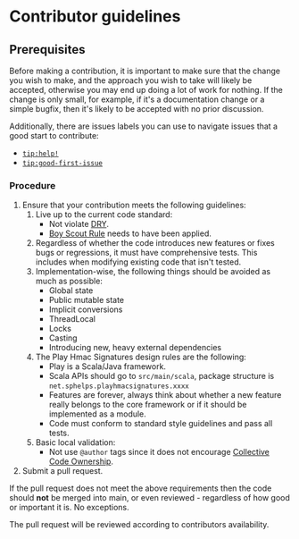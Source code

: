 # Contributor guidelines

## Prerequisites

Before making a contribution, it is important to make sure that the change you wish to make, and the approach you wish
to take will likely be accepted, otherwise you may end up doing a lot of work for nothing. If the change is only small,
for example, if it's a documentation change or a simple bugfix, then it's likely to be accepted with no prior
discussion.

Additionally, there are issues labels you can use to navigate issues that a good start to contribute:

- [`tip:help!`](https://github.com/phelps-sg/play-hmac-signatures/labels/tip:help!)
- [`tip:good-first-issue`](https://github.com/phelps-sg/play-hmac-signatures/labels/tip:good-first-issue)

### Procedure

1. Ensure that your contribution meets the following guidelines:
    1. Live up to the current code standard:
        - Not violate [DRY](https://www.oreilly.com/library/view/97-things-every/9780596809515/ch30.html).
        - [Boy Scout Rule](https://www.oreilly.com/library/view/97-things-every/9780596809515/ch08.html) needs to have
          been applied.
    2. Regardless of whether the code introduces new features or fixes bugs or regressions, it must have comprehensive
       tests. This includes when modifying existing code that isn't tested.
    3. Implementation-wise, the following things should be avoided as much as possible:
        - Global state
        - Public mutable state
        - Implicit conversions
        - ThreadLocal
        - Locks
        - Casting
        - Introducing new, heavy external dependencies
    4. The Play Hmac Signatures design rules are the following:
        - Play is a Scala/Java framework.
        - Scala APIs should go to `src/main/scala`, package structure is `net.sphelps.playhmacsignatures.xxxx`
        - Features are forever, always think about whether a new feature really belongs to the core framework or if it
          should be implemented as a module.
        - Code must conform to standard style guidelines and pass all tests.
    5. Basic local validation:
        - Not use `@author` tags since it does not
          encourage [Collective Code Ownership](https://www.extremeprogramming.org/rules/collective.html).
2. Submit a pull request.

If the pull request does not meet the above requirements then the code should **not** be merged into main, or even
reviewed - regardless of how good or important it is. No exceptions.

The pull request will be reviewed according to contributors availability.